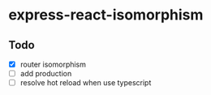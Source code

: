 # express-react-isomorphism

## Todo

- [X] router isomorphism
- [ ] add production
- [ ] resolve hot reload when use typescript